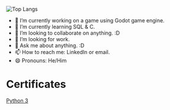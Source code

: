 ![Top Langs](https://github-readme-stats.vercel.app/api/top-langs/?username=ZxNashx)
<!--
**ZxNashx/ZxNashx** is a ✨ _special_ ✨ repository because its `README.md` (this file) appears on your GitHub profile.

Here are some ideas to get you started:
-->
- 🔭 I’m currently working on a game using Godot game engine. 
- 🌱 I’m currently learning SQL & C. 
- 👯 I’m looking to collaborate on anything. :D
- 🤔 I’m looking for work.
- 💬 Ask me about anything. :D
- 📫 How to reach me: LinkedIn or email.
- 😄 Pronouns: He/Him


# Certificates
[Python 3](https://www.codingame.com/certification/ce7BPiHkEemKyt0QjgeCMA)

